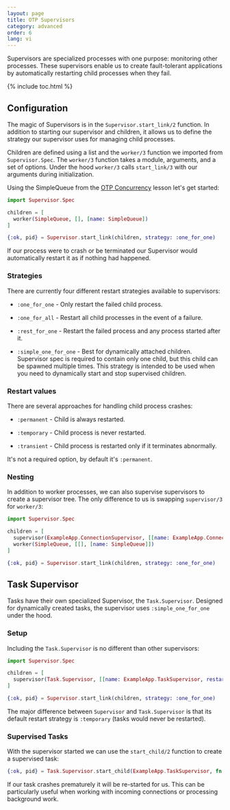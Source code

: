 ```yaml
---
layout: page
title: OTP Supervisors
category: advanced
order: 6
lang: vi
---
```


Supervisors are specialized processes with one purpose: monitoring other processes. These supervisors enable us to create fault-tolerant applications by automatically restarting child processes when they fail.

{% include toc.html %}

## Configuration

The magic of Supervisors is in the `Supervisor.start_link/2` function.  In addition to starting our supervisor and children, it allows us to define the strategy our supervisor uses for managing child processes.

Children are defined using a list and the `worker/3` function we imported from `Supervisor.Spec`.  The `worker/3` function takes a module, arguments, and a set of options.  Under the hood `worker/3` calls `start_link/3` with our arguments during initialization.

Using the SimpleQueue from the [OTP Concurrency](../../advanced/otp-concurrency) lesson let's get started:

```elixir
import Supervisor.Spec

children = [
  worker(SimpleQueue, [], [name: SimpleQueue])
]

{:ok, pid} = Supervisor.start_link(children, strategy: :one_for_one)
```

If our process were to crash or be terminated our Supervisor would automatically restart it as if nothing had happened.

### Strategies

There are currently four different restart strategies available to supervisors:

+ `:one_for_one` - Only restart the failed child process.

+ `:one_for_all` - Restart all child processes in the event of a failure.

+ `:rest_for_one` - Restart the failed process and any process started after it.

+ `:simple_one_for_one` - Best for dynamically attached children. Supervisor spec is required to contain only one child, but this child can be spawned multiple times. This strategy is intended to be used when you need to dynamically start and stop supervised children.

### Restart values

There are several approaches for handling child process crashes:

+ `:permanent` - Child is always restarted.

+ `:temporary` - Child process is never restarted.

+ `:transient` - Child process is restarted only if it terminates abnormally.

It's not a required option, by default it's `:permanent`.

### Nesting

In addition to worker processes, we can also supervise supervisors to create a supervisor tree.  The only difference to us is swapping `supervisor/3` for `worker/3`:

```elixir
import Supervisor.Spec

children = [
  supervisor(ExampleApp.ConnectionSupervisor, [[name: ExampleApp.ConnectionSupervisor]]),
  worker(SimpleQueue, [[], [name: SimpleQueue]])
]

{:ok, pid} = Supervisor.start_link(children, strategy: :one_for_one)
```

## Task Supervisor

Tasks have their own specialized Supervisor, the `Task.Supervisor`.  Designed for dynamically created tasks, the supervisor uses `:simple_one_for_one` under the hood.

### Setup

Including the `Task.Supervisor` is no different than other supervisors:

```elixir
import Supervisor.Spec

children = [
  supervisor(Task.Supervisor, [[name: ExampleApp.TaskSupervisor, restart: :transient]]),
]

{:ok, pid} = Supervisor.start_link(children, strategy: :one_for_one)
```

The major difference between `Supervisor` and `Task.Supervisor` is that its default restart strategy is `:temporary` (tasks would never be restarted).

### Supervised Tasks

With the supervisor started we can use the `start_child/2` function to create a supervised task:

```elixir
{:ok, pid} = Task.Supervisor.start_child(ExampleApp.TaskSupervisor, fn -> background_work end)
```

If our task crashes prematurely it will be re-started for us.  This can be particularly useful when working with incoming connections or processing background work.
